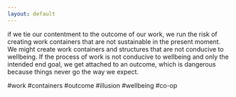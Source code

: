 ```yaml
---
layout: default
---
```

if we tie our contentment to the outcome of our work, we run the risk of creating work containers that are not sustainable in the present moment. We might create work containers and structures that are not conducive to wellbeing. If the process of work is not conducive to wellbeing and only the intended end goal, we get attached to an outcome, which is dangerous because things never go the way we expect. 

#work #containers #outcome #illusion #wellbeing #co-op

